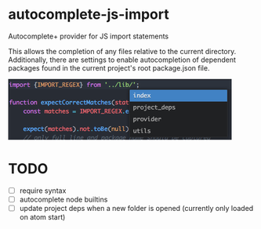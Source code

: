 # autocomplete-js-import
Autocomplete+ provider for JS import statements

This allows the completion of any files relative to the current directory.
Additionally, there are settings to enable autocompletion of dependent packages found in the current
project's root package.json file.

![import local files screenshot](misc/autocomplete-screenshot.png)

# TODO
- [ ] require syntax
- [ ] autocomplete node builtins
- [ ] update project deps when a new folder is opened (currently only loaded on atom start)
